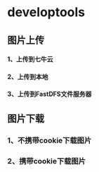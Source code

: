 # developtools
## 图片上传
#### 1、上传到七牛云
#### 2、上传到本地
#### 3、上传到FastDFS文件服务器
## 图片下载
### 1、不携带cookie下载图片
### 2、携带cookie下载图片
